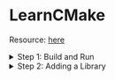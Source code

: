 # LearnCMake

Resource: [here](https://cmake.org/cmake/help/latest/guide/tutorial/index.html)

<details>
    <summary>Step 1: Build and Run</summary>

## Exercise 1 - Building a Basic Project
> More info: [here](https://cmake.org/cmake/help/latest/manual/cmake.1.html#generate-a-project-buildsystem)

### Step by step
1. Generate `makefile`
```
cmake -B build -S .
```

2. Compile
```
cmake --build build
```

3. Run
```
build\Debug\main.exe
```
Or
```
build\main.exe
```

### All in one
```
cmake -B build -S .; cmake --build build; clear; build\Debug\main.exe
```

## Exercise 2 - Specifying the C++ Standard
```cmake
# other cmake config ...
# ...
# ...
# ...

set(CMAKE_CXX_STANDARD 17)
set(CMAKE_CXX_STANDARD_REQUIRED True)

# set c++ version above this line
add_executable(main main.cpp)
```

> **Note:** From Visual Studio 2022 ([`_MSC_VER`](https://learn.microsoft.com/en-us/cpp/overview/compiler-versions?view=msvc-170) >= 1930), the minimum `C++` standard is `C++14`. If we set `CMAKE_CXX_STANDARD = 11`, `__cplusplus` will still print `201402` instead of `201103`.

### How to run
1. _Skip to the compilation steps._
2. Run.
```
build\Debug\main.exe 25
```
Or
```
build\main.exe
```

## Exercise 3 - Adding a Version Number and Configured Header File
```cmake
# other cmake config ...
# ...
# ...
# ...

# set the 'include' directory for the 'main' target below this line
add_executable(main main.cpp)

target_include_directories(main PUBLIC "${learn_cmake_BINARY_DIR}")
```

</details>

<details>
    <summary>Step 2: Adding a Library</summary>

## Exercise 1 - Creating a Library
### How to use `add_subdirectory` in top level `CMakeList.txt`
```cmake
# other cmake config ...
# ...
# ...
# ...

add_subdirectory(MathFunctions)

# putting `add_subdirectory` above this line.
add_executable(${PROJECT_NAME} main.cpp)
```

### How to use `target_link_libraries` in top level `CMakeList.txt`
```cmake
# other cmake config ...
# ...
# ...
# ...

add_executable(${PROJECT_NAME} main.cpp)

# we should put `target_link_libraries` between `add_executable` and `target_include_directories`
target_link_libraries(${PROJECT_NAME} PUBLIC MathFunctions)

target_include_directories(
    ${PROJECT_NAME} PUBLIC
    "${PROJECT_BINARY_DIR}"
    "${PROJECT_SOURCE_DIR}/MathFunctions"
)
```

</details>
